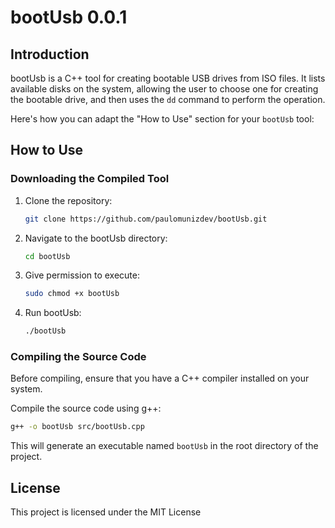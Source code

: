 # bootUsb 0.0.1

## Introduction
bootUsb is a C++ tool for creating bootable USB drives from ISO files. It lists available disks on the system, allowing the user to choose one for creating the bootable drive, and then uses the `dd` command to perform the operation.

Here's how you can adapt the "How to Use" section for your `bootUsb` tool:

## How to Use

### Downloading the Compiled Tool

1. Clone the repository:
   ```bash
   git clone https://github.com/paulomunizdev/bootUsb.git
   ```
2. Navigate to the bootUsb directory:
   ```bash
   cd bootUsb
   ```
3. Give permission to execute:
   ```bash
   sudo chmod +x bootUsb
   ```   
3. Run bootUsb:
   ```bash
   ./bootUsb
   ```
### Compiling the Source Code

Before compiling, ensure that you have a C++ compiler installed on your system.

Compile the source code using g++:
```bash
g++ -o bootUsb src/bootUsb.cpp
```
This will generate an executable named `bootUsb` in the root directory of the project.

## License
This project is licensed under the MIT License
